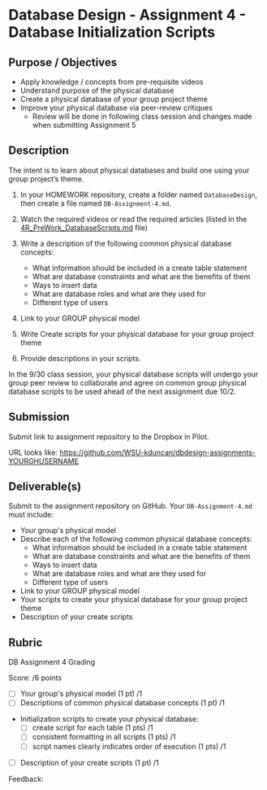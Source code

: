 # Database Design - Assignment 4 - Database Initialization Scripts

## Purpose / Objectives

- Apply knowledge / concepts from pre-requisite videos
- Understand purpose of the physical database
- Create a physical database of your group project theme
- Improve your physical database via peer-review critiques
	- Review will be done in following class session and changes made when submitting Assignment 5

## Description

The intent is to learn about physical databases and build one using your group project’s theme.

1. In your HOMEWORK repository, create a folder named `DatabaseDesign`, then create a file named `DB-Assignment-4.md`.
2. Watch the required videos or read the required articles (listed in the [4R_PreWork_DatabaseScripts.md](4R_PreWork_DatabaseScripts.md) file)
3. Write a description of the following common physical database concepts:
	- What information should be included in a create table statement
	- What are database constraints and what are the benefits of them
	- Ways to insert data
	- What are database roles and what are they used for
	- Different type of users
4. Link to your GROUP physical model
5. Write Create scripts for your physical database for your group project theme

6. Provide descriptions in your scripts.

In the 9/30 class session, your physical database scripts will undergo your group peer review to collaborate and agree on common group physical database scripts to be used ahead of the next assignment due 10/2.

## Submission

Submit link to assignment repository to the Dropbox in Pilot. 

URL looks like: https://github.com/WSU-kduncan/dbdesign-assignments-YOURGHUSERNAME

## Deliverable(s)

Submit to the assignment repository on GitHub.  Your `DB-Assignment-4.md` must include:

- Your group's physical model
- Describe each of the following common physical database concepts:
	- What information should be included in a create table statement
	- What are database constraints and what are the benefits of them
	- Ways to insert data
	- What are database roles and what are they used for
	- Different type of users
- Link to your GROUP physical model
- Your scripts to create your physical database for your group project theme
- Description of your create scripts

## Rubric

DB Assignment 4 Grading

Score: /6 points

- [ ] Your group's physical model (1 pt) /1
- [ ] Descriptions of common physical database concepts (1 pt) /1
- Initialization scripts to create your physical database:
    - [ ] create script for each table (1 pts) /1
    - [ ] consistent formatting in all scripts (1 pts) /1
    - [ ] script names clearly indicates order of execution (1 pts) /1
- [ ] Description of your create scripts (1 pt) /1

Feedback: 
